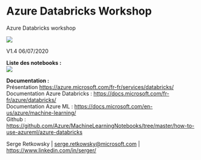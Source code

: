 # Azure Databricks Workshop
Azure Databricks workshop

<img src="https://raw.githubusercontent.com/retkowsky/images/master/AzureDatabricksLogo.jpg"><br>

V1.4 06/07/2020

<b>Liste des notebooks :<br></b>
<img src="https://github.com/retkowsky/images/blob/master/adbliste.jpg?raw=true"> <br>

<b>Documentation : <br></b>
Présentation https://azure.microsoft.com/fr-fr/services/databricks/<br>
Documentation Azure Databricks : https://docs.microsoft.com/fr-fr/azure/databricks/<br>
Documentation Azure ML : https://docs.microsoft.com/en-us/azure/machine-learning/<br>
Github : https://github.com/Azure/MachineLearningNotebooks/tree/master/how-to-use-azureml/azure-databricks<br>


Serge Retkowsky | serge.retkowsky@microsoft.com | https://www.linkedin.com/in/serger/<br>

